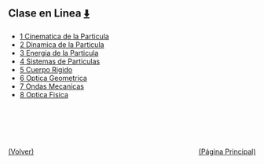 
<html>
<body>
<h2>Clase en Linea <a href="https://downgit.github.io/#/home?url=https://github.com/Apuntes-FIUBA/Apuntes-Electronica/tree/main/82 - Física/8201 - Fisica I/Clase en Linea" style="font-size:20px">  ⬇️ </a></h2>
<ul>
    <li><a href="1 Cinematica de la Particula">1 Cinematica de la Particula</a></li>
    <li><a href="2 Dinamica de la Particula">2 Dinamica de la Particula</a></li>
    <li><a href="3 Energia de la Particula">3 Energia de la Particula</a></li>
    <li><a href="4 Sistemas de Particulas">4 Sistemas de Particulas</a></li>
    <li><a href="5 Cuerpo Rigido">5 Cuerpo Rigido</a></li>
    <li><a href="6 Optica Geometrica">6 Optica Geometrica</a></li>
    <li><a href="7 Ondas Mecanicas">7 Ondas Mecanicas</a></li>
    <li><a href="8 Optica Fisica">8 Optica Fisica</a></li>
</ul>
</body>
</html>






<br><br><br><br><br><a href="../" style="float: left">(Volver)</a> <a href="https://apuntes-fiuba.github.io/Apuntes-Electronica" style="float: right">(Página Principal)</a>
